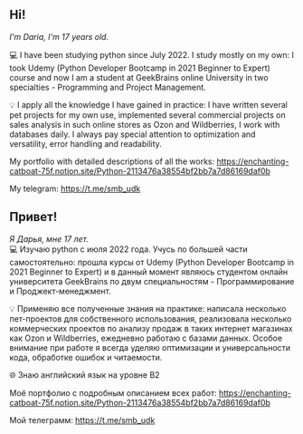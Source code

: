 ## Hi!

_I'm Daria, I'm 17 years old._

💻 I have been studying python since July 2022. I study mostly on my own: I took Udemy (Python Developer Bootcamp in 2021 Beginner to Expert) course and now I am  a student at GeekBrains online University in two specialties - Programming and Project Management.                                                                     

💡 I apply all the knowledge I have gained in practice: I have written several pet projects for my own use, implemented several commercial projects on sales analysis in such online stores as Ozon and Wildberries, I work with databases daily. I always pay special attention to optimization and versatility, error handling and readability. 

My portfolio with detailed descriptions of all the works: https://enchanting-catboat-75f.notion.site/Python-2113476a38554bf2bb7a7d86169daf0b

My telegram: https://t.me/smb_udk

## Привет! 

_Я Дарья, мне 17 лет._                                                                                                                                                    
💻 Изучаю python с июля 2022 года. Учусь по большей части самостоятельно: прошла курсы от Udemy (Python Developer Bootcamp in 2021 Beginner to Expert) и в данный момент являюсь студентом онлайн университета GeekBrains по двум специальностям -  Программирование и Проджект-менеджмент.                                                       

💡 Применяю все полученные знания на практике: написала несколько пет-проектов для собственного использования, реализовала несколько коммерческих проектов по анализу продаж в таких интернет магазинах как Ozon и Wildberries, ежедневно работаю с базами данных. Особое внимание при работе я всегда уделяю оптимизации и универсальности кода, обработке ошибок и читаемости.                                                                                                                                     

🌐 Знаю английский язык на уровне B2 

Моё портфолио с подробным описанием всех работ: https://enchanting-catboat-75f.notion.site/Python-2113476a38554bf2bb7a7d86169daf0b

Мой телеграмм: https://t.me/smb_udk
